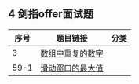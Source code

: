 ## 4 剑指offer面试题

| 序号 | 题目链接 | 分类 |
| --- | --- | --- |
| 3 | [数组中重复的数字](./code/jz03/Solution.java) |  |
| 59-1 | [滑动窗口的最大值](./note/Jz59-1.md)  |  |